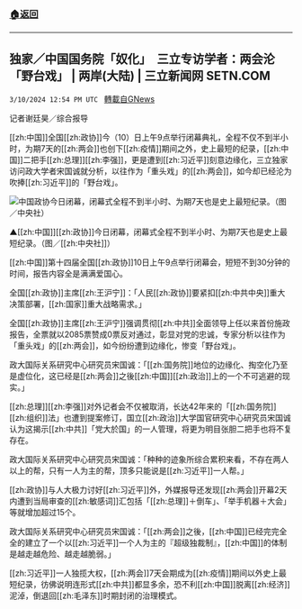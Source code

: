 ###  [:house:返回](README.md)
---


## 独家／中国国务院「奴化」　三立专访学者：两会沦「野台戏」 | 两岸(大陆) | 三立新闻网  SETN.COM
`3/10/2024 12:54 PM UTC ` [轉載自GNews](https://gnews.org/articles/2381798)

记者谢廷昊／综合报导

[[zh:中国]]全国[[zh:政协]]今（10）日上午9点举行闭幕典礼，全程不仅不到半小时，为期7天的[[zh:两会]]也创下[[zh:疫情]]期间之外，史上最短的纪录，[[zh:中国]]二把手[[zh:总理]][[zh:李强]]，更是遭到[[zh:习近平]]刻意边缘化，三立独家访问政大学者宋国诚就分析，以往作为「重头戏」的[[zh:两会]]，如今却已经沦为吹捧[[zh:习近平]]的「野台戏」。

![中国政协今日闭幕，闭幕式全程不到半小时、为期7天也是史上最短纪录。（图／中央社）](https://attach.setn.com/newsimages/2024/03/10/4561951-PH.jpg "中国政协今日闭幕，闭幕式全程不到半小时、为期7天也是史上最短纪录。（图／中央社）")

▲[[zh:中国]][[zh:政协]]今日闭幕，闭幕式全程不到半小时、为期7天也是史上最短纪录。（图／[[zh:中央社]]）

[[zh:中国]]第十四届全国[[zh:政协]]10日上午9点举行闭幕会，短短不到30分钟的时间，报告内容全是满满爱国心。

全国[[zh:政协]]主席[[zh:王沪宁]]：「人民[[zh:政协]]要紧扣[[zh:中共中央]]重大决策部署，[[zh:国家]]重大战略需求。」

全国[[zh:政协]]主席[[zh:王沪宁]]强调贯彻[[zh:中共]]全面领导上任以来首份施政报告，全票就以2085票赞成0票反对通过，彰显对党的忠诚，专家分析以往作为「重头戏」的[[zh:两会]]，如今纷纷遭到边缘化，惨变「野台戏」。

政大国际关系研究中心研究员宋国诚：「[[zh:国务院]]地位的边缘化、掏空化乃至是虚位化，这已经是[[zh:两会]]之後[[zh:中国]][[zh:政治]]上的一个不可逃避的现实。」

[[zh:总理]][[zh:李强]]对外记者会不仅被取消，长达42年来的「[[zh:国务院]][[zh:组织]]法」也遭到提案修订，国立[[zh:政治]]大学国官研究中心研究员宋国诚认为这揭示[[zh:中共]]「党大於国」的一人管理，将更为明目张胆二把手也将不复存在。

政大国际关系研究中心研究员宋国诚：「种种的迹象所综合累积来看，不存在两人以上的帮，只有一人为主的帮，顶多只能说是[[zh:习近平]]一人帮。」

[[zh:政协]]与人大极力讨好[[zh:习近平]]外，外媒报导还发现[[zh:两会]]开幕2天内遭到当局审查的[[zh:敏感词]]汇包括「[[zh:总理]]＋倒车」、「举手机器＋大会」等就增加超过15个。

政大国际关系研究中心研究员宋国诚：「[[zh:两会]]之後，[[zh:中国]]已经完完全全的建立了一个以[[zh:习近平]]一个人为主的『超级独裁制』，[[zh:中国]]的体制是越走越危险、越走越脆弱。」

[[zh:习近平]]一人独揽大权，[[zh:两会]]7天会期成为[[zh:疫情]]期间以外史上最短纪录，彷佛说明连形式[[zh:中共]]都显多余，恐不利[[zh:中国]]脱离[[zh:经济]]泥淖，倒退回[[zh:毛泽东]]时期封闭的治理模式。
